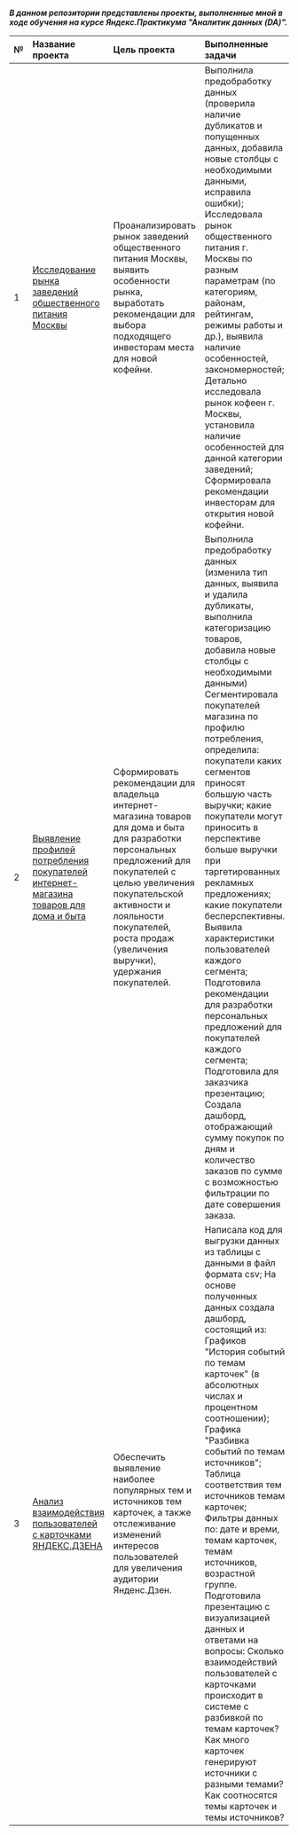 ***В данном репозитории представлены проекты, выполненные мной в ходе обучения на курсе Яндекс.Практикума "Аналитик данных (DA)".***

| № | Название проекта |Цель проекта | Выполненные задачи | Навыки и инструменты | Статус выполнения |
| :--- | :-------- | :------- | :-------------------- |:--- | :---- |
| 1  | [Исследование рынка заведений общественного питания Москвы](https://github.com/AnnaEvladenko/yandex_projects/tree/main/Marketing-research--of-public-catering)   |Проанализировать рынок заведений общественного питания Москвы, выявить особенности рынка, выработать рекомендации для выбора подходящего инвесторам места для новой кофейни.   | Выполнила предобработку данных (проверила наличие дубликатов и попущенных данных, добавила новые столбцы с необходимыми данными, исправила ошибки);  Исследовала рынок общественного питания г. Москвы по разным параметрам (по категориям, районам, рейтингам, режимы работы и др.), выявила наличие особенностей, закономерностей;  Детально исследовала рынок кофеен г. Москвы, установила наличие особенностей для данной категории заведений;  Сформировала рекомендации инвесторам для открытия новой кофейни.   |Предобработка данных (Python, Pandas); Исследовательский анализ данных ( Matplotlib, Plotly); Визуализация данных (Matplotlib, Plotly, Seaborn); Подготовка презентации (Canva).   | Завершён   |
|2   | [Выявление профилей потребления покупателей интернет-магазина товаров для дома и быта](https://github.com/AnnaEvladenko/yandex_projects/tree/main/Identification-of-consumer-profiles)    | Сформировать рекомендации для владельца интернет-магазина товаров для дома и быта для разработки персональных предложений для покупателей с целью увеличения покупательской активности и лояльности покупателей, роста продаж (увеличения выручки), удержания покупателей.   | Выполнила предобработку данных (изменила тип данных, выявила и удалила дубликаты, выполнила категоризацию товаров, добавила новые столбцы с необходимыми данными) Сегментировала покупателей магазина по профилю потребления, определила: покупатели каких сегментов приносят большую часть выручки; какие покупатели могут приносить в перспективе больше выручки при таргетированных рекламных предложениях; какие покупатели бесперспективны. Выявила характеристики пользователей каждого сегмента; Подготовила рекомендации для разработки персональных предложений для покупателей каждого сегмента; Подготовила для заказчика презентацию; Создала дашборд, отображающий сумму покупок по дням и количество заказов по сумме с возможностью фильтрации по дате совершения заказа.    |Предобработка данных (Python, Pandas); Исследовательский анализ данных (Matplotlib, Plotly); Проверка статистических гипотез (NumPy, SciPy); Классификация, кластеризация (Python, Pandas); Визуализация данных (Matplotlib, Plotly, Tableau).   | Завершён     |
| 3   | [Анализ взаимодействия пользователей с карточками ЯНДЕКС.ДЗЕНA](https://github.com/AnnaEvladenko/yandex_projects/tree/main/Analysis-of-user-interaction)    | Обеспечить выявление наиболее популярных тем и источников тем карточек, а также отслеживание изменений интересов пользователей для увеличения аудитории Янденс.Дзен.   | Написала код для выгрузки данных из таблицы с данными в файл формата csv; На основе полученных данных создала дашборд, состоящий из: Графиков "История событий по темам карточек" (в абсолютных числах и процентном соотношении); Графика "Разбивка событий по темам источников"; Таблица соответствия тем источников темам карточек; Фильтры данных по: дате и времи, темам карточек, темам источников, возрастной группе. Подготовила презентацию с визуализацией данных и ответами на вопросы: Cколько взаимодействий пользователей с карточками происходит в системе с разбивкой по темам карточек? Как много карточек генерируют источники с разными темами? Как соотносятся темы карточек и темы источников?    |Выгрузка данных (Python, SQLAlchemy); Предобработка данных (Python, Pandas); Создание дашборда (Tableau); Визуализация данных, подготовка презентации (Canva).   | Завершён     |
